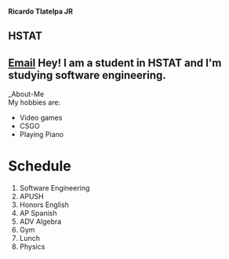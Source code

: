 **Ricardo Tlatelpa JR**   
## HSTAT
 [Email](ricardojrt6565@hstat.org)
 Hey! I am a student in HSTAT and I'm studying software engineering. 
 ---
 _About-Me  
   My hobbies are: 
 * Video games  
  * CSGO
 * Playing Piano 

# Schedule  
1. Software Engineering
2. APUSH
3. Honors English 
4. AP Spanish
5. ADV Algebra 
6. Gym
7. Lunch
8. Physics